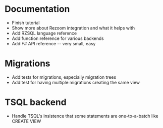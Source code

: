 # Documentation

* Finish tutorial
* Show more about Rezoom integration and what it helps with
* Add RZSQL language reference
* Add function reference for various backends
* Add F# API reference -- very small, easy

# Migrations

* Add tests for migrations, especially migration trees
* Add test for having multiple migrations creating the same view

# TSQL backend

* Handle TSQL's insistence that some statements are one-to-a-batch like CREATE VIEW

